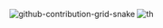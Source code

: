 
![github-contribution-grid-snake](https://user-images.githubusercontent.com/99301461/178169332-fa62f857-d206-484c-9a52-9a52bebe1bbb.svg)
![th](https://user-images.githubusercontent.com/99301461/178170114-24bad739-8ac7-4558-a231-36a02368ec90.jpg)
